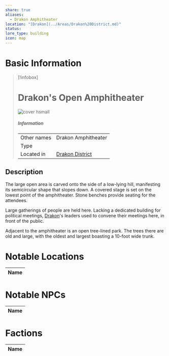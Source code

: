 ```yaml
---
share: true
aliases:
  - Drakon Amphitheater
location: "[Drakon](../Areas/Drakon%20District.md)"
status: 
lore_type: building
icon: map
---
```

# Basic Information
> [!infobox]
> # Drakon's Open Amphitheater
> ![cover hsmall](insertimage.png)
> ##### Information
> |   |  |
> | ---- | ---- |
> | Other names | Drakon Amphitheater|
> | Type | 
> | Located in | [Drakon District](../Areas/Drakon%20District.md)|
## Description
The large open area is carved onto the side of a low-lying hill, manifesting its semicircular shape that slopes down. A covered stage is set on the lowest point of the amphitheater. Stone benches provide seating for the attendees.
 
Large gatherings of people are held here. Lacking a dedicated building for political meetings, [Drakon](../Areas/Drakon%20District.md)'s leaders used to convene their meetings here, in front of the public.

Adjacent to the amphitheater is an open tree-lined park. The trees there are old and large, with the oldest and largest boasting a 10-foot wide trunk.
# Notable Locations
| Name |
| ---- |

# Notable NPCs
| Name |
| ---- |

# Factions
| Name |
| ---- |
